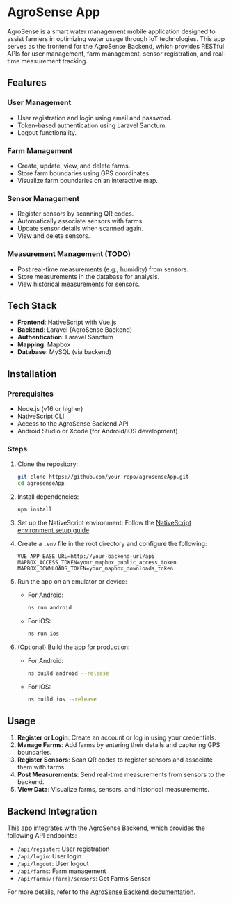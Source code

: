 # AgroSense App

AgroSense is a smart water management mobile application designed to assist farmers in optimizing water usage through IoT technologies. This app serves as the frontend for the AgroSense Backend, which provides RESTful APIs for user management, farm management, sensor registration, and real-time measurement tracking.

## Features

### User Management
- User registration and login using email and password.
- Token-based authentication using Laravel Sanctum.
- Logout functionality.

### Farm Management
- Create, update, view, and delete farms.
- Store farm boundaries using GPS coordinates.
- Visualize farm boundaries on an interactive map.

### Sensor Management
- Register sensors by scanning QR codes.
- Automatically associate sensors with farms.
- Update sensor details when scanned again.
- View and delete sensors.

### Measurement Management (TODO)
- Post real-time measurements (e.g., humidity) from sensors.
- Store measurements in the database for analysis.
- View historical measurements for sensors.

## Tech Stack

- **Frontend**: NativeScript with Vue.js
- **Backend**: Laravel (AgroSense Backend)
- **Authentication**: Laravel Sanctum
- **Mapping**: Mapbox
- **Database**: MySQL (via backend)

 ## Installation

### Prerequisites
- Node.js (v16 or higher)
- NativeScript CLI
- Access to the AgroSense Backend API
- Android Studio or Xcode (for Android/iOS development)

### Steps
1. Clone the repository:
   ```bash
   git clone https://github.com/your-repo/agrosenseApp.git
   cd agrosenseApp
   ```

2. Install dependencies:
   ```bash
   npm install
   ```

3. Set up the NativeScript environment:
   Follow the [NativeScript environment setup guide](https://docs.nativescript.org/environment-setup).

4. Create a `.env` file in the root directory and configure the following:
   ```env
   VUE_APP_BASE_URL=http://your-backend-url/api
   MAPBOX_ACCESS_TOKEN=your_mapbox_public_access_token
   MAPBOX_DOWNLOADS_TOKEN=your_mapbox_downloads_token
   ```

5. Run the app on an emulator or device:
   - For Android:
     ```bash
     ns run android
     ```
   - For iOS:
     ```bash
     ns run ios
     ```

6. (Optional) Build the app for production:
   - For Android:
     ```bash
     ns build android --release
     ```
   - For iOS:
     ```bash
     ns build ios --release
     ```

## Usage

1. **Register or Login**: Create an account or log in using your credentials.
2. **Manage Farms**: Add farms by entering their details and capturing GPS boundaries.
3. **Register Sensors**: Scan QR codes to register sensors and associate them with farms.
4. **Post Measurements**: Send real-time measurements from sensors to the backend.
5. **View Data**: Visualize farms, sensors, and historical measurements.

## Backend Integration

This app integrates with the AgroSense Backend, which provides the following API endpoints:
- `/api/register`: User registration
- `/api/login`: User login
- `/api/logout`: User logout
- `/api/farms`: Farm management
- `/api/farms/{farm}/sensors`: Get Farms Sensor

For more details, refer to the [AgroSense Backend documentation](https://github.com/AgroSensePlatform/agrosense-server).


